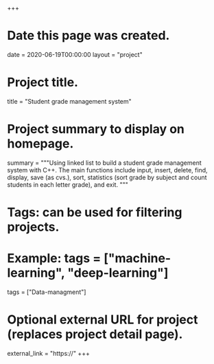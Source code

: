 +++

# Date this page was created.
date = 2020-06-19T00:00:00 layout = "project"

# Project title.
title = "Student grade management system"

# Project summary to display on homepage.
summary = """Using linked list to build a student grade management system with C++. The main functions include input, insert, delete, find, display, save (as cvs.), sort, statistics (sort grade by subject and count students in each letter grade), and exit. 
"""

# Tags: can be used for filtering projects.
# Example: tags = ["machine-learning", "deep-learning"]
tags = ["Data-managment"]

# Optional external URL for project (replaces project detail page).
external_link = "https://" +++

